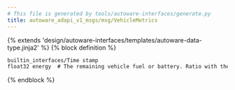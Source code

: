 ```yaml
---
# This file is generated by tools/autoware-interfaces/generate.py
title: autoware_adapi_v1_msgs/msg/VehicleMetrics
---
```


{% extends 'design/autoware-interfaces/templates/autoware-data-type.jinja2' %}
{% block definition %}

```txt
builtin_interfaces/Time stamp
float32 energy  # The remaining vehicle fuel or battery. Ratio with the maximum as 1.0.
```

{% endblock %}
